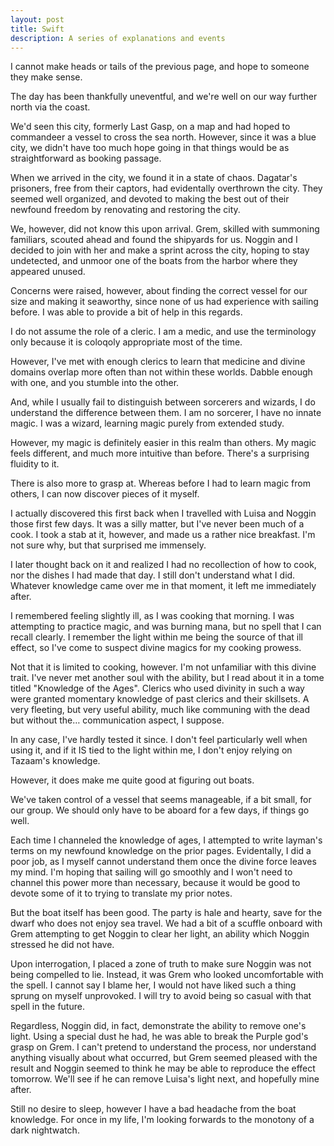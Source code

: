 ```yaml
---
layout: post
title: Swift
description: A series of explanations and events
---
```


I cannot make heads or tails of the previous page, and hope to someone they make sense.

The day has been thankfully uneventful, and we're well on our way further north via the coast.

We'd seen this city, formerly Last Gasp, on a map and had hoped to commandeer a vessel to cross the sea north. However, since it was a blue city, we didn't have too much hope going in that things would be as straightforward as booking passage.

When we arrived in the city, we found it in a state of chaos. Dagatar's prisoners, free from their captors, had evidentally overthrown the city. They seemed well organized, and devoted to making the best out of their newfound freedom by renovating and restoring the city.

We, however, did not know this upon arrival. Grem, skilled with summoning familiars, scouted ahead and found the shipyards for us. Noggin and I decided to join with her and make a sprint across the city, hoping to stay undetected, and unmoor one of the boats from the harbor where they appeared unused.

Concerns were raised, however, about finding the correct vessel for our size and making it seaworthy, since none of us had experience with sailing before. I was able to provide a bit of help in this regards.

I do not assume the role of a cleric. I am a medic, and use the terminology only because it is coloqoly appropriate most of the time.

However, I've met with enough clerics to learn that medicine and divine domains overlap more often than not within these worlds. Dabble enough with one, and you stumble into the other.

And, while I usually fail to distinguish between sorcerers and wizards, I do understand the difference between them. I am no sorcerer, I have no innate magic. I was a wizard, learning magic purely from extended study.

However, my magic is definitely easier in this realm than others. My magic feels different, and much more intuitive than before. There's a surprising fluidity to it.

There is also more to grasp at. Whereas before I had to learn magic from others, I can now discover pieces of it myself.

I actually discovered this first back when I travelled with Luisa and Noggin those first few days. It was a silly matter, but I've never been much of a cook. I took a stab at it, however, and made us a rather nice breakfast. I'm not sure why, but that surprised me immensely.

I later thought back on it and realized I had no recollection of how to cook, nor the dishes I had made that day. I still don't understand what I did. Whatever knowledge came over me in that moment, it left me immediately after.

I remembered feeling slightly ill, as I was cooking that morning. I was attempting to practice magic, and was burning mana, but no spell that I can recall clearly. I remember the light within me being the source of that ill effect, so I've come to suspect divine magics for my cooking prowess.

Not that it is limited to cooking, however. I'm not unfamiliar with this divine trait. I've never met another soul with the ability, but I read about it in a tome titled "Knowledge of the Ages". Clerics who used divinity in such a way were granted momentary knowledge of past clerics and their skillsets. A very fleeting, but very useful ability, much like communing with the dead but without the… communication aspect, I suppose.

In any case, I've hardly tested it since. I don't feel particularly well when using it, and if it IS tied to the light within me, I don't enjoy relying on Tazaam's knowledge.

However, it does make me quite good at figuring out boats.

We've taken control of a vessel that seems manageable, if a bit small, for our group. We should only have to be aboard for a few days, if things go well.

Each time I channeled the knowledge of ages, I attempted to write layman's terms on my newfound knowledge on the prior pages. Evidentally, I did a poor job, as I myself cannot understand them once the divine force leaves my mind. I'm hoping that sailing will go smoothly and I won't need to channel this power more than necessary, because it would be good to devote some of it to trying to translate my prior notes.

But the boat itself has been good. The party is hale and hearty, save for the dwarf who does not enjoy sea travel. We had a bit of a scuffle onboard with Grem attempting to get Noggin to clear her light, an ability which Noggin stressed he did not have.

Upon interrogation, I placed a zone of truth to make sure Noggin was not being compelled to lie. Instead, it was Grem who looked uncomfortable with the spell. I cannot say I blame her, I would not have liked such a thing sprung on myself unprovoked. I will try to avoid being so casual with that spell in the future.

Regardless, Noggin did, in fact, demonstrate the ability to remove one's light. Using a special dust he had, he was able to break the Purple god's grasp on Grem. I can't pretend to understand the process, nor understand anything visually about what occurred, but Grem seemed pleased with the result and Noggin seemed to think he may be able to reproduce the effect tomorrow. We'll see if he can remove Luisa's light next, and hopefully mine after.

Still no desire to sleep, however I have a bad headache from the boat knowledge. For once in my life, I'm looking forwards to the monotony of a dark nightwatch.

